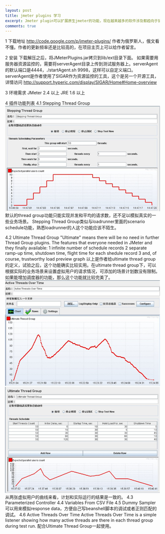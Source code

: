 ```yaml
---
layout: post
title: jmeter plugins 学习
excerpt: Jmeter plugin可以扩展原生jmeter的功能，现在越来越多的软件涉及都趋向于插件式，maven，jenkins/hudson,trc等
comments: true
---
```


1 下载地址
http://code.google.com/p/jmeter-plugins/
作者为俄罗斯人，俄文看不懂。作者的更新频率还是比较高的，在项目主页上可以给作者留言。
 
2 安装
下载解压之后，将JMeterPlugins.jar拷贝到lib/ext目录下面。
如果需要用服务器资源监控的，需要将serverAgent目录上传到测试服务器上。serverAgent的默认端口是4444，./startAgent.sh 9998，这样可以自定义端口。
serverAgent是作者使用了SIGAR作为资源监控的工具，这个是另一个开源工具，详情访问
http://support.hyperic.com/display/SIGAR/Home#Home-overview

3 环境需求
JMeter 2.4 以上
JRE 1.6 以上 

4 插件功能列表
4.1 Stepping Thread Group
<img src="/images/stepping-thread-group.jpg" class="alignmiddle">
默认的thread group功能只能实现并发和平均的请求数，还不足以模拟真实的一些业务场景。
Stepping Thread Group类似与loadrunner里面的scenario schedule功能，熟悉loadrunner的人这个功能应该不陌生。 

4.2 Ultimate Thread Group
"Ultimate" means there will be no need in further Thread Group plugins. The features that everyone needed in JMeter and they finally available:
1 infinite number of schedule records
2 separate ramp-up time, shutdown time, flight time for each shedule record
3 and, of course, trustworthy load preview graph
以上是作者给ultimate thread group的定义，试验之后，这个功能确实比较实用。在ultimate thread group下，可以根据实际的业务场景来设置虚拟用户的请求情况，可添加的场景计划数没有限制。如果能增加调度器的功能，那么这个功能就比较完美了。
<img src="/images/active-threads-over-time.jpg" class="alignmiddle">
<img src="/images/ultimate-thread-group.jpg" class="alignmiddle">
从两张虚拟用户的曲线来看，计划和实际运行的结果是一致的。
4.3 Parameterized Controller
4.4 Variables From CSV File
4.5 Dummy Sampler
可以用来模拟response data，方便自己写beanshell脚本的调试或者正则匹配的调试。
4.6 Active Threads Over Time
Active Threads Over Time is a simple listener showing how many active threads are there in each thread group during test run.
配合Ultimate Thread Group一起使用。